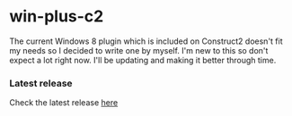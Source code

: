 win-plus-c2
===========
The current Windows 8 plugin which is included on Construct2 doesn't fit my needs so I decided to write one by myself. I'm new to this so don't expect a lot right now. I'll be updating and making it better through time.
### Latest release
Check the latest release [here][1] 


  [1]: https://github.com/fferegrino/win-plus-c2/releases/latest
